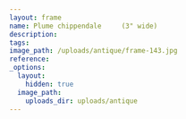```yaml
---
layout: frame
name: Plume chippendale     (3" wide)
description:
tags:
image_path: /uploads/antique/frame-143.jpg
reference:
_options:
  layout:
    hidden: true
  image_path:
    uploads_dir: uploads/antique
---
```

